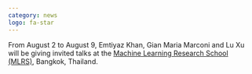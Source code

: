 ```yaml
---
category: news
logo: fa-star
---
```


From August 2 to August 9, Emtiyaz Khan, Gian Maria Marconi and Lu Xu will be giving invited talks at the [Machine Learning Research School (MLRS)](https://www.mlrs.ai/), Bangkok, Thailand.
